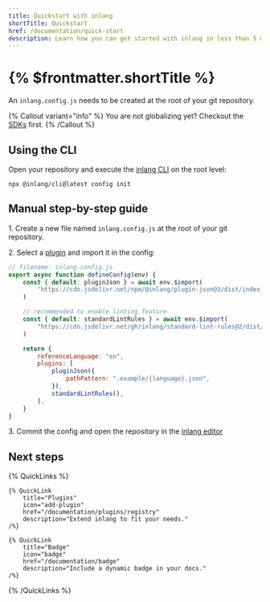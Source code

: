 ```yaml
---
title: Quickstart with inlang
shortTitle: Quickstart
href: /documentation/quick-start
description: Learn how you can get started with inlang in less than 5 minutes to globalize your project.
---
```


# {% $frontmatter.shortTitle %}

An `inlang.config.js` needs to be created at the root of your git repository.

{% Callout variant="info" %}
You are not globalizing yet? Checkout the [SDKs](/documentation/sdk/overview) first.
{% /Callout %}

## Using the CLI

Open your repository and execute the [inlang CLI](/documentation/apps/inlang-cli) on the root level:

```
npx @inlang/cli@latest config init
```

## Manual step-by-step guide

1\. Create a new file named `inlang.config.js` at the root of your git repository.

2\. Select a [plugin](/documentation/plugins/registry) and import it in the config:

```js
// filename: inlang.config.js
export async function defineConfig(env) {
	const { default: pluginJson } = await env.$import(
		"https://cdn.jsdelivr.net/npm/@inlang/plugin-json@3/dist/index.js",
	)

	// recommended to enable linting feature
	const { default: standardLintRules } = await env.$import(
		"https://cdn.jsdelivr.net/gh/inlang/standard-lint-rules@2/dist/index.js",
	)

	return {
		referenceLanguage: "en",
		plugins: [
			pluginJson({
				pathPattern: ".example/{language}.json",
			}),
			standardLintRules(),
		],
	}
}
```

3\. Commit the config and open the repository in the [inlang editor](https://inlang.com/editor)

## Next steps

{% QuickLinks %}

    {% QuickLink
        title="Plugins"
        icon="add-plugin"
        href="/documentation/plugins/registry"
        description="Extend inlang to fit your needs."
    /%}

    {% QuickLink
        title="Badge"
        icon="badge"
        href="/documentation/badge"
        description="Include a dynamic badge in your docs."
    /%}

{% /QuickLinks %}
